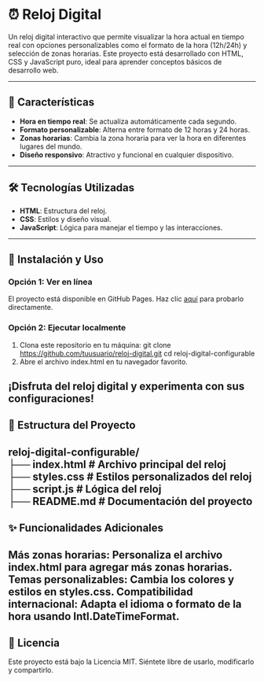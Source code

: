 # ⏰ Reloj Digital   

Un reloj digital interactivo que permite visualizar la hora actual en tiempo real con opciones personalizables como el formato de la hora (12h/24h) y selección de zonas horarias. Este proyecto está desarrollado con HTML, CSS y JavaScript puro, ideal para aprender conceptos básicos de desarrollo web.  

---

## 🌟 Características  

- **Hora en tiempo real**: Se actualiza automáticamente cada segundo.  
- **Formato personalizable**: Alterna entre formato de 12 horas y 24 horas.  
- **Zonas horarias**: Cambia la zona horaria para ver la hora en diferentes lugares del mundo.  
- **Diseño responsivo**: Atractivo y funcional en cualquier dispositivo.  

---

## 🛠️ Tecnologías Utilizadas  

- **HTML**: Estructura del reloj.  
- **CSS**: Estilos y diseño visual.  
- **JavaScript**: Lógica para manejar el tiempo y las interacciones.  

---

## 🚀 Instalación y Uso  

### Opción 1: Ver en línea  
El proyecto está disponible en GitHub Pages. Haz clic [aquí](https://tuusuario.github.io/reloj-digital-configurable/) para probarlo directamente.  

### Opción 2: Ejecutar localmente  

1. Clona este repositorio en tu máquina:   git clone https://github.com/tuusuario/reloj-digital.git
   cd reloj-digital-configurable
2. Abre el archivo index.html en tu navegador favorito.

¡Disfruta del reloj digital y experimenta con sus configuraciones!
---

## 📁 Estructura del Proyecto

reloj-digital-configurable/  
├── index.html       # Archivo principal del reloj  
├── styles.css       # Estilos personalizados del reloj  
├── script.js        # Lógica del reloj  
├── README.md        # Documentación del proyecto  
---

## ✨ Funcionalidades Adicionales
Más zonas horarias: Personaliza el archivo index.html para agregar más zonas horarias.
Temas personalizables: Cambia los colores y estilos en styles.css.
Compatibilidad internacional: Adapta el idioma o formato de la hora usando Intl.DateTimeFormat.
---

## 📜 Licencia
Este proyecto está bajo la Licencia MIT. Siéntete libre de usarlo, modificarlo y compartirlo.

